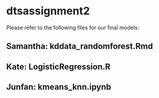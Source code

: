 # dtsassignment2

Please refer to the following files for our final models:

## Samantha: kddata_randomforest.Rmd 
## Kate: LogisticRegression.R 
## Junfan: kmeans_knn.ipynb 
